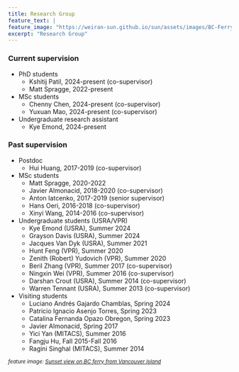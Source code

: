 ```yaml
---
title: Research Group
feature_text: |
feature_image: "https://weiran-sun.github.io/sun/assets/images/BC-Ferry.jpg"
excerpt: "Research Group"
---
```


### Current supervision

- PhD students
  - Kshitij Patil, 2024-present (co-supervisor)
  - Matt Spragge, 2022-present
- MSc students
  - Chenny Chen, 2024-present (co-supervisor)
  - Yuxuan Mao, 2024-present (co-supervisor)
- Undergraduate research assistant
  - Kye Emond, 2024-present
  

### Past supervision

- Postdoc
  - Hui Huang, 2017-2019 (co-supervisor)
- MSc students
  - Matt Spragge, 2020-2022
  - Javier Almonacid, 2018-2020 (co-supervisor)
  - Anton Iatcenko, 2017-2019 (senior supervisor)
  - Hans Oeri, 2016-2018 (co-supervisor)
  - Xinyi Wang, 2014-2016 (co-supervisor)
- Undergraduate students (USRA/VPR)
  - Kye Emond (USRA), Summer 2024
  - Grayson Davis (USRA), Summer 2024
  - Jacques Van Dyk (USRA), Summer 2021
  - Hunt Feng (VPR), Summer 2020
  - Zenith (Robert) Yudovich (VPR), Summer 2020
  - Beril Zhang (VPR), Summer 2017 (co-supervisor)
  - Ningxin Wei (VPR), Summer 2016 (co-supervisor)
  - Darshan Crout (USRA), Summer 2014 (co-supervisor)
  - Warren Tennant (USRA), Summer 2013 (co-supervisor)
- Visiting students
  - Luciano Andrés Gajardo Chamblas, Spring 2024
  - Patricio Ignacio Asenjo Torres, Spring 2023
  - Catalina Fernanda Opazo Obregon, Spring 2023
  - Javier Almonacid, Spring 2017
  - Yici Yan (MITACS), Summer 2016
  - Fangju Hu, Fall 2015-Fall 2016
  - Ragini Singhal (MITACS), Summer 2014


<small><em>feature image: [Sunset view on BC ferry from Vancouver Island](https://weiran-sun.github.io/sun/assets/images/BC-Ferry.jpg)</em></small>

